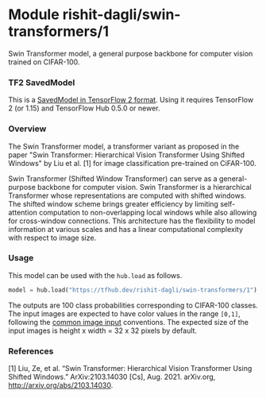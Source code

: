 # Module rishit-dagli/swin-transformers/1

Swin Transformer model, a general purpose backbone for computer vision trained on CIFAR-100.

<!-- task: image-classification -->
<!-- network-architecture: swin-transformer -->
<!-- dataset: cifar-100 -->
<!-- fine-tunable: false -->
<!-- license: apache-2.0 -->
<!-- format: saved_model_2 -->
<!-- asset-path: https://storage.googleapis.com/rishit-dagli/swin_transformer_model/saved_model.tar.gz -->
<!-- colab: https://colab.research.google.com/github/keras-team/keras-io/blob/master/examples/vision/ipynb/swin_transformers.ipynb -->

### TF2 SavedModel
This is a [SavedModel in TensorFlow 2 format](https://www.tensorflow.org/hub/tf2_saved_model). Using it requires TensorFlow 2 (or 1.15) and TensorFlow Hub 0.5.0 or newer.

### Overview

The Swin Transformer model, a transformer variant as proposed in the paper "Swin Transformer: Hierarchical Vision Transformer Using Shifted Windows" by Liu et al. [1] for image classification pre-trained on CiFAR-100.

Swin Transformer (Shifted Window Transformer) can serve as a general-purpose backbone for computer vision. Swin Transformer is a hierarchical Transformer whose representations are computed with shifted windows. The shifted window scheme brings greater efficiency by limiting self-attention computation to non-overlapping local windows while also allowing for cross-window connections. This architecture has the flexibility to model information at various scales and has a linear computational complexity with respect to image size.

### Usage

This model can be used with the `hub.load` as follows.

```py
model = hub.load("https://tfhub.dev/rishit-dagli/swin-transformers/1")
```

The outputs are 100 class probabilities corresponding to CIFAR-100 classes. The input images are expected to have color values in the range `[0,1]`, following the [common image input](https://www.tensorflow.org/hub/common_signatures/images#input) conventions. The expected size of the input images is height x width = 32 x 32 pixels by default.

### References

[1] Liu, Ze, et al. “Swin Transformer: Hierarchical Vision Transformer Using Shifted Windows.” ArXiv:2103.14030 [Cs], Aug. 2021. arXiv.org, http://arxiv.org/abs/2103.14030.
